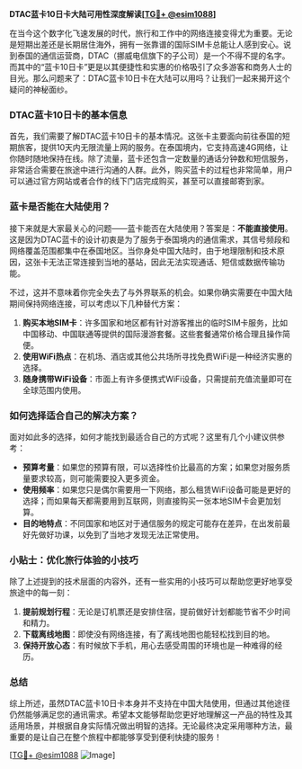 **DTAC蓝卡10日卡大陆可用性深度解读[[TG💪+ @esim1088](https://t.me/s/esim1088)]**

在当今这个数字化飞速发展的时代，旅行和工作中的网络连接变得尤为重要。无论是短期出差还是长期居住海外，拥有一张靠谱的国际SIM卡总能让人感到安心。说到泰国的通信运营商，DTAC（挪威电信旗下的子公司）是一个不得不提的名字。而其中的“蓝卡10日卡”更是以其便捷性和实惠的价格吸引了众多游客和商务人士的目光。那么问题来了：DTAC蓝卡10日卡在大陆可以用吗？让我们一起来揭开这个疑问的神秘面纱。

### DTAC蓝卡10日卡的基本信息

首先，我们需要了解DTAC蓝卡10日卡的基本情况。这张卡主要面向前往泰国的短期旅客，提供10天内无限流量上网的服务。在泰国境内，它支持高速4G网络，让你随时随地保持在线。除了流量，蓝卡还包含一定数量的通话分钟数和短信服务，非常适合需要在旅途中进行沟通的人群。此外，购买蓝卡的过程也非常简单，用户可以通过官方网站或者合作的线下门店完成购买，甚至可以直接邮寄到家。

### 蓝卡是否能在大陆使用？

接下来就是大家最关心的问题——蓝卡能否在大陆使用？答案是：**不能直接使用**。这是因为DTAC蓝卡的设计初衷是为了服务于泰国境内的通信需求，其信号频段和网络覆盖范围都集中在泰国地区。当你身处中国大陆时，由于地理限制和技术原因，这张卡无法正常连接到当地的基站，因此无法实现通话、短信或数据传输功能。

不过，这并不意味着你完全失去了与外界联系的机会。如果你确实需要在中国大陆期间保持网络连接，可以考虑以下几种替代方案：

1. **购买本地SIM卡**：许多国家和地区都有针对游客推出的临时SIM卡服务，比如中国移动、中国联通等提供的国际漫游套餐。这些套餐通常价格合理且操作简便。
2. **使用WiFi热点**：在机场、酒店或其他公共场所寻找免费WiFi是一种经济实惠的选择。
3. **随身携带WiFi设备**：市面上有许多便携式WiFi设备，只需提前充值流量即可在全球范围内使用。

### 如何选择适合自己的解决方案？

面对如此多的选择，如何才能找到最适合自己的方式呢？这里有几个小建议供参考：

- **预算考量**：如果您的预算有限，可以选择性价比最高的方案；如果您对服务质量要求较高，则可能需要投入更多资金。
- **使用频率**：如果您只是偶尔需要用一下网络，那么租赁WiFi设备可能是更好的选择；而如果每天都需要用到互联网，则直接购买一张本地SIM卡会更加划算。
- **目的地特点**：不同国家和地区对于通信服务的规定可能存在差异，在出发前最好先做好功课，以免到了当地才发现无法正常使用。

### 小贴士：优化旅行体验的小技巧

除了上述提到的技术层面的内容外，还有一些实用的小技巧可以帮助您更好地享受旅途中的每一刻：

1. **提前规划行程**：无论是订机票还是安排住宿，提前做好计划都能节省不少时间和精力。
2. **下载离线地图**：即使没有网络连接，有了离线地图也能轻松找到目的地。
3. **保持开放心态**：有时候放下手机，用心去感受周围的环境也是一种难得的经历。

### 总结

综上所述，虽然DTAC蓝卡10日卡本身并不支持在中国大陆使用，但通过其他途径仍然能够满足您的通讯需求。希望本文能够帮助您更好地理解这一产品的特性及其适用场景，并根据自身实际情况做出明智的选择。无论最终决定采用哪种方法，最重要的是让自己在整个旅程中都能够享受到便利快捷的服务！

[[TG💪+ @esim1088](https://t.me/s/esim1088) ![Image](https://i.postimg.cc/4NQfJmqS/Snipaste-2025-05-13-00-14-12.png)]